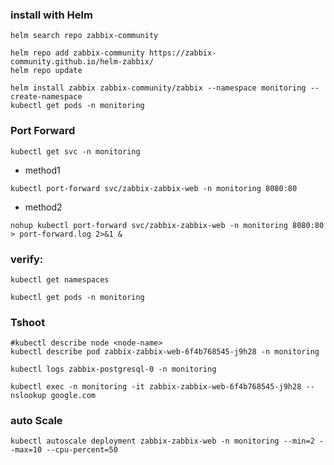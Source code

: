 ### install with Helm
```
helm search repo zabbix-community
```
```
helm repo add zabbix-community https://zabbix-community.github.io/helm-zabbix/
helm repo update
```

```
helm install zabbix zabbix-community/zabbix --namespace monitoring --create-namespace
kubectl get pods -n monitoring
```
### Port Forward
```
kubectl get svc -n monitoring
```
- method1
```
kubectl port-forward svc/zabbix-zabbix-web -n monitoring 8080:80
```
- method2
```
nohup kubectl port-forward svc/zabbix-zabbix-web -n monitoring 8080:80 > port-forward.log 2>&1 &
```

### verify:
```
kubectl get namespaces
```
```
kubectl get pods -n monitoring
```



### Tshoot
```
#kubectl describe node <node-name>
kubectl describe pod zabbix-zabbix-web-6f4b768545-j9h28 -n monitoring
```

```
kubectl logs zabbix-postgresql-0 -n monitoring
```

```
kubectl exec -n monitoring -it zabbix-zabbix-web-6f4b768545-j9h28 -- nslookup google.com
```
### auto Scale
```
kubectl autoscale deployment zabbix-zabbix-web -n monitoring --min=2 --max=10 --cpu-percent=50

```
